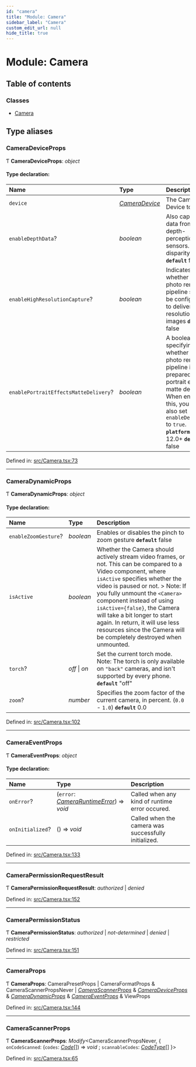 ```yaml
---
id: "camera"
title: "Module: Camera"
sidebar_label: "Camera"
custom_edit_url: null
hide_title: true
---
```


# Module: Camera

## Table of contents

### Classes

- [Camera](../classes/camera.camera-1.md)

## Type aliases

### CameraDeviceProps

Ƭ **CameraDeviceProps**: *object*

#### Type declaration:

Name | Type | Description |
:------ | :------ | :------ |
`device` | [*CameraDevice*](cameradevice.md#cameradevice) | The Camera Device to use   |
`enableDepthData`? | *boolean* | Also captures data from depth-perception sensors. (e.g. disparity maps)  **`default`** false  |
`enableHighResolutionCapture`? | *boolean* | Indicates whether the photo render pipeline should be configured to deliver high resolution still images  **`default`** false  |
`enablePortraitEffectsMatteDelivery`? | *boolean* | A boolean specifying whether the photo render pipeline is prepared for portrait effects matte delivery.  When enabling this, you must also set `enableDepthData` to `true`.   **`platform`** iOS 12.0+  **`default`** false  |

Defined in: [src/Camera.tsx:73](https://github.com/cuvent/react-native-vision-camera/blob/9a54ec2/src/Camera.tsx#L73)

___

### CameraDynamicProps

Ƭ **CameraDynamicProps**: *object*

#### Type declaration:

Name | Type | Description |
:------ | :------ | :------ |
`enableZoomGesture`? | *boolean* | Enables or disables the pinch to zoom gesture  **`default`** false  |
`isActive` | *boolean* | Whether the Camera should actively stream video frames, or not.  This can be compared to a Video component, where `isActive` specifies whether the video is paused or not.  > Note: If you fully unmount the `<Camera>` component instead of using `isActive={false}`, the Camera will take a bit longer to start again. In return, it will use less resources since the Camera will be completely destroyed when unmounted.    |
`torch`? | *off* \| *on* | Set the current torch mode.  Note: The torch is only available on `"back"` cameras, and isn't supported by every phone.   **`default`** "off"  |
`zoom`? | *number* | Specifies the zoom factor of the current camera, in percent. (`0.0` - `1.0`)  **`default`** 0.0  |

Defined in: [src/Camera.tsx:102](https://github.com/cuvent/react-native-vision-camera/blob/9a54ec2/src/Camera.tsx#L102)

___

### CameraEventProps

Ƭ **CameraEventProps**: *object*

#### Type declaration:

Name | Type | Description |
:------ | :------ | :------ |
`onError`? | (`error`: [*CameraRuntimeError*](../classes/cameraerror.cameraruntimeerror.md)) => *void* | Called when any kind of runtime error occured.   |
`onInitialized`? | () => *void* | Called when the camera was successfully initialized.   |

Defined in: [src/Camera.tsx:133](https://github.com/cuvent/react-native-vision-camera/blob/9a54ec2/src/Camera.tsx#L133)

___

### CameraPermissionRequestResult

Ƭ **CameraPermissionRequestResult**: *authorized* \| *denied*

Defined in: [src/Camera.tsx:152](https://github.com/cuvent/react-native-vision-camera/blob/9a54ec2/src/Camera.tsx#L152)

___

### CameraPermissionStatus

Ƭ **CameraPermissionStatus**: *authorized* \| *not-determined* \| *denied* \| *restricted*

Defined in: [src/Camera.tsx:151](https://github.com/cuvent/react-native-vision-camera/blob/9a54ec2/src/Camera.tsx#L151)

___

### CameraProps

Ƭ **CameraProps**: CameraPresetProps \| CameraFormatProps & CameraScannerPropsNever \| [*CameraScannerProps*](camera.md#camerascannerprops) & [*CameraDeviceProps*](camera.md#cameradeviceprops) & [*CameraDynamicProps*](camera.md#cameradynamicprops) & [*CameraEventProps*](camera.md#cameraeventprops) & ViewProps

Defined in: [src/Camera.tsx:144](https://github.com/cuvent/react-native-vision-camera/blob/9a54ec2/src/Camera.tsx#L144)

___

### CameraScannerProps

Ƭ **CameraScannerProps**: *Modify*<CameraScannerPropsNever, { `onCodeScanned`: (`codes`: [*Code*](code.md#code)[]) => *void* ; `scannableCodes`: [*CodeType*](code.md#codetype)[]  }\>

Defined in: [src/Camera.tsx:65](https://github.com/cuvent/react-native-vision-camera/blob/9a54ec2/src/Camera.tsx#L65)
